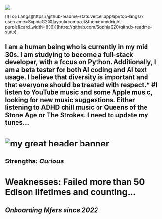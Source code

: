 <p align-"center"><a href="https://github.com/SophiaG20/github-readme-stats">
  <img align="center" src="https://github-readme-stats.vercel.app/api?username=SophiaG20&show_icons=true&theme=midnight-purple" />
</a></p>

<p align-"center">[![Top Langs](https://github-readme-stats.vercel.app/api/top-langs/?username=SophiaG20&layout=compact&theme=midnight-purple&card_width=800)](https://github.com/SophiaG20/github-readme-stats)</p>


## **I am a human being who is currently in my mid 30s. I am studying to become a full-stack developer, with a focus on Python. Additionally, I am a beta tester for both AI coding and AI text usage. I believe that diversity is important and that everyone should be treated with respect.*** #I listen to YouTube music and some Apple music, looking for new music suggestions. Either listening to ADHD chill music or Queens of the Stone Age or The Strokes. I need to update my tunes...

# ![my great header banner](March.png)

## Strengths: ***Curious***

# Weaknesses: **Failed more than 50 Edison lifetimes and counting...**

## ***Onboarding Mfers since 2022***
